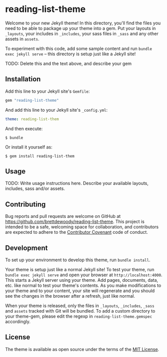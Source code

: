 # reading-list-theme

Welcome to your new Jekyll theme! In this directory, you'll find the files you need to be able to package up your theme into a gem. Put your layouts in `_layouts`, your includes in `_includes`, your sass files in `_sass` and any other assets in `assets`.

To experiment with this code, add some sample content and run `bundle exec jekyll serve` – this directory is setup just like a Jekyll site!

TODO: Delete this and the text above, and describe your gem


## Installation

Add this line to your Jekyll site's `Gemfile`:

```ruby
gem "reading-list-theme"
```

And add this line to your Jekyll site's `_config.yml`:

```yaml
theme: reading-list-them
```

And then execute:

    $ bundle

Or install it yourself as:

    $ gem install reading-list-them

## Usage

TODO: Write usage instructions here. Describe your available layouts, includes, sass and/or assets.

## Contributing

Bug reports and pull requests are welcome on GitHub at https://github.com/brettdewoody/reading-list-theme. This project is intended to be a safe, welcoming space for collaboration, and contributors are expected to adhere to the [Contributor Covenant](http://contributor-covenant.org) code of conduct.

## Development

To set up your environment to develop this theme, run `bundle install`.

Your theme is setup just like a normal Jekyll site! To test your theme, run `bundle exec jekyll serve` and open your browser at `http://localhost:4000`. This starts a Jekyll server using your theme. Add pages, documents, data, etc. like normal to test your theme's contents. As you make modifications to your theme and to your content, your site will regenerate and you should see the changes in the browser after a refresh, just like normal.

When your theme is released, only the files in `_layouts`, `_includes`, `_sass` and `assets` tracked with Git will be bundled.
To add a custom directory to your theme-gem, please edit the regexp in `reading-list-theme.gemspec` accordingly.

## License

The theme is available as open source under the terms of the [MIT License](https://opensource.org/licenses/MIT).

